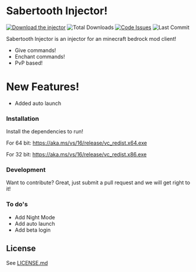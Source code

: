 # Sabertooth Injector!


[![Download the injector](https://img.shields.io/badge/download-injector-brightgreen?style=for-the-badge "Download the injector")](https://download_link "Download the injector")
![Total Downloads](https://img.shields.io/github/downloads/N3gativeBlood/SabertoothInjector/total?style=for-the-badge)
[![Code Issues](https://img.shields.io/github/issues/N3gativeBlood/SabertoothInjector?color=red&label=Code%20Issues&style=for-the-badge)](https://google.com)
![Last Commit](https://img.shields.io/github/last-commit/N3gativeBlood/SabertoothInjector?style=for-the-badge)


Sabertooth Injector is an injector for an minecraft bedrock mod client!

  - Give commands!
  - Enchant commands!
  - PvP based!

# New Features!

  - Added auto launch



### Installation

Install the dependencies to run!

For 64 bit:
https://aka.ms/vs/16/release/vc_redist.x64.exe

For 32 bit:
https://aka.ms/vs/16/release/vc_redist.x86.exe



### Development

Want to contribute? Great, just submit a pull request and we will get right to it!




### To do's

 - Add Night Mode
 - Add auto launch
 - Add beta login

License
----

See [LICENSE.md](https://github.com/N3gativeBlood/SabertoothInjector/blob/master/LICENSE)
